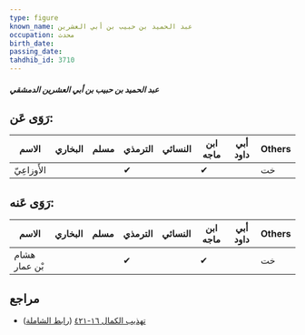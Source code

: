 ```yaml
---
type: figure
known_name: عبد الحميد بن حبيب بن أبي العشرين
occupation: محدث
birth_date:
passing_date:
tahdhib_id: 3710
---
```

##### عبد الحميد بن حبيب بن أبي العشرين الدمشقي

## رَوَى عَن:
| الاسم       | البخاري | مسلم | الترمذي | النسائي | ابن ماجه | أبي داود | Others |
| ----------- | ------- | ---- | ------- | ------- | -------- | -------- | ------ |
| الأَوزاعِيّ |         |      | ✔       |         | ✔        |          | خت     |
## رَوَى عَنه:
| الاسم         | البخاري | مسلم | الترمذي | النسائي | ابن ماجه | أبي داود | Others |
| ------------- | ------- | ---- | ------- | ------- | -------- | -------- | ------ |
| هشام بْن عمار |         |      | ✔       |         | ✔        |          | خت     |
## مراجع
- [تهذيب الكمال ١٦-٤٢١](obsidian://open?vault=Tahdhib-al-Kamal&file=Figures/٣٧١٠-عبد%20الحميد%20بن%20حبيب%20بن%20أبي%20العشرين%20الدمشقي) ([رابط الشاملة](https://shamela.ws/book/3722/8414))